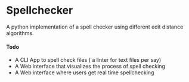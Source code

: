 # Spellchecker

A python implementation of a spell checker using different edit distance algorithms.


#### Todo
- A CLI App to spell check files ( a linter for text files per say)
- A Web interface that visualizes the process of spell checking
- A Web interface where users get real time spellchecking
